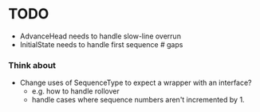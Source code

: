# TODO

- AdvanceHead needs to handle slow-line overrun
- InitialState needs to handle first sequence # gaps

### Think about 

- Change uses of SequenceType to expect a wrapper with an interface? 
    - e.g. how to handle rollover
    - handle cases where sequence numbers aren't incremented by 1.
